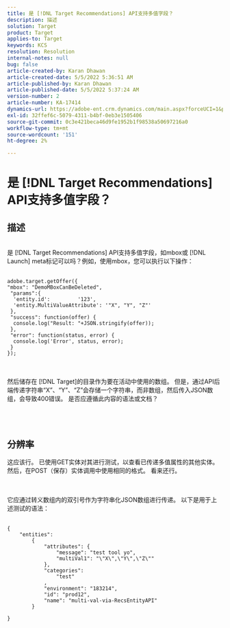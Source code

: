 ```yaml
---
title: 是 [!DNL Target Recommendations] API支持多值字段？
description: 描述
solution: Target
product: Target
applies-to: Target
keywords: KCS
resolution: Resolution
internal-notes: null
bug: false
article-created-by: Karan Dhawan
article-created-date: 5/5/2022 5:36:51 AM
article-published-by: Karan Dhawan
article-published-date: 5/5/2022 5:37:24 AM
version-number: 2
article-number: KA-17414
dynamics-url: https://adobe-ent.crm.dynamics.com/main.aspx?forceUCI=1&pagetype=entityrecord&etn=knowledgearticle&id=3c966259-35cc-ec11-a7b5-6045bd00db25
exl-id: 32ffef6c-5079-4311-b4bf-0eb3e1505406
source-git-commit: 0c3e421beca46d9fe1952b1f98538a50697216a0
workflow-type: tm+mt
source-wordcount: '151'
ht-degree: 2%

---
```


# 是 [!DNL Target Recommendations] API支持多值字段？

## 描述

<br>是 [!DNL Target Recommendations] API支持多值字段，如mbox或 [!DNL Launch] meta标记可以吗？例如，使用mbox，您可以执行以下操作：<br><br>

```
adobe.target.getOffer({
"mbox": "DemoMBoxCanBeDeleted",
 "params":{
  'entity.id':         '123',   
  'entity.MultiValueAttribute': '"X", "Y", "Z"'
 },
 "success": function(offer) {
  console.log("Result: "+JSON.stringify(offer));
 },
 "error": function(status, error) {
  console.log('Error', status, error);
 }
});
```

<br><br>然后储存在 [!DNL Target]的目录作为要在活动中使用的数组。 但是，通过API后端传递字符串“X”、“Y”、“Z”会存储一个字符串，而非数组，然后传入JSON数组，会导致400错误。 是否应遵循此内容的语法或文档？<br><br><br><br>

## 分辨率


这应该行。 已使用GET实体对其进行测试，以查看已传递多值属性的其他实体。 然后，在POST（保存）实体调用中使用相同的格式。 看来还行。




<br><br>它应通过转义数组内的双引号作为字符串化JSON数组进行传递。 以下是用于上述测试的语法：<br><br>

```
{
    "entities":
        {
            "attributes": {
                "message": "test tool yo",
                "multiVal1": "\"X\",\"Y\",\"Z\""
            },
            "categories": 
                "test"
            ,
            "environment": "183214",
            "id": "prod12",
            "name": "multi-val-via-RecsEntityAPI"
        }
    
}
```
